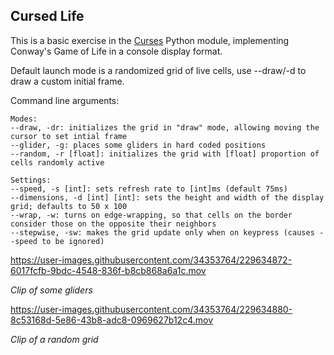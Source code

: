 ## Cursed Life

This is a basic exercise in the [Curses](https://docs.python.org/3/howto/curses.html) Python module, implementing Conway's Game of Life in a console display format.

Default launch mode is a randomized grid of live cells, use --draw/-d to draw a custom initial frame.

Command line arguments:

    Modes:
    --draw, -dr: initializes the grid in "draw" mode, allowing moving the cursor to set intial frame
    --glider, -g: places some gliders in hard coded positions
    --random, -r [float]: initializes the grid with [float] proportion of cells randomly active

    Settings:
    --speed, -s [int]: sets refresh rate to [int]ms (default 75ms)
    --dimensions, -d [int] [int]: sets the height and width of the display grid; defaults to 50 x 100
    --wrap, -w: turns on edge-wrapping, so that cells on the border consider those on the opposite their neighbors
    --stepwise, -sw: makes the grid update only when on keypress (causes --speed to be ignored)


https://user-images.githubusercontent.com/34353764/229634872-6017fcfb-9bdc-4548-836f-b8cb868a6a1c.mov

*Clip of some gliders*



https://user-images.githubusercontent.com/34353764/229634880-8c53168d-5e86-43b8-adc8-0969627b12c4.mov

*Clip of a random grid*
